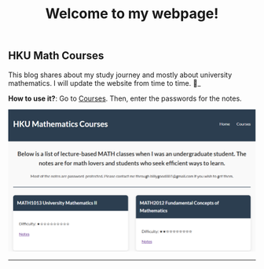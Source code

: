 <header>

<!--
  <<< Author notes: Course header >>>
  Include a 1280×640 image, course title in sentence case, and a concise description in emphasis.
  In your repository settings: enable template repository, add your 1280×640 social image, auto delete head branches.
  Add your open source license, GitHub uses MIT license.
-->

# Welcome to my webpage!

</header>

<!--
  <<< Author notes: Step 1 >>>
  Choose 3-5 steps for your course.
  The first step is always the hardest, so pick something easy!
  Link to docs.github.com for further explanations.
  Encourage users to open new tabs for steps!
-->

## HKU Math Courses

This blog shares about my study journey and mostly about university mathematics. I will update the website from time to time. :wave:_

**How to use it?**: Go to [Courses](https://goodbilly.github.io/hkumath/). Then, enter the passwords for the notes.

<img src="/images/HKU math courses website.png" alt="Alt Text" width="800px">

<footer>

<!--
  <<< Author notes: Footer >>>
  Add a link to get support, GitHub status page, code of conduct, license link.
-->

---

</footer>
